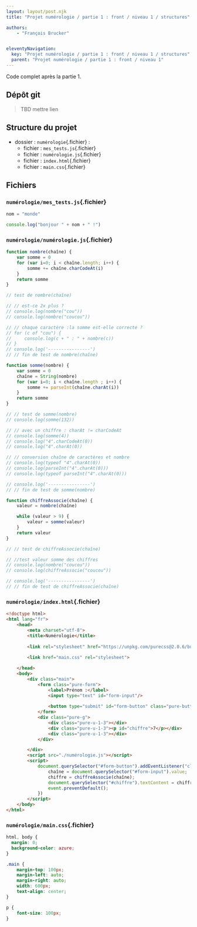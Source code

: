 ```yaml
---
layout: layout/post.njk
title: "Projet numérologie / partie 1 : front / niveau 1 / structures"

authors:
    - "François Brucker"


eleventyNavigation:
  key: "Projet numérologie / partie 1 : front / niveau 1 / structures"
  parent: "Projet numérologie / partie 1 : front / niveau 1"
---
```


<!-- début résumé -->

Code complet après la partie 1.

<!-- fin résumé -->

## Dépôt git

> TBD mettre lien

## Structure du projet

* dossier : `numérologie`{.fichier} :
  * fichier : `mes_tests.js`{.fichier}
  * fichier : `numérologie.js`{.fichier}
  * fichier : `index.html`{.fichier}
  * fichier : `main.css`{.fichier}

## Fichiers

### `numérologie/mes_tests.js`{.fichier}

```javascript
nom = "monde"

console.log("bonjour " + nom + " !")
```

### `numérologie/numérologie.js`{.fichier}

```javascript
function nombre(chaîne) {
    var somme = 0
    for (var i=0; i < chaîne.length; i++) {
        somme += chaîne.charCodeAt(i)
    }
    return somme
}

// test de nombre(chaîne)

// // est-ce 2x plus ?
// console.log(nombre("cou"))
// console.log(nombre("coucou"))

// // chaque caractère :la somme est-elle correcte ?
// for (c of "cou") { 
//     console.log(c + " : " + nombre(c))
// }
// console.log('----------------')
// // fin de test de nombre(chaîne)

function somme(nombre) {
    var somme = 0
    chaîne = String(nombre)
    for (var i=0; i < chaîne.length ; i++) {
        somme += parseInt(chaîne.charAt(i))
    }
    return somme
}

// // test de somme(nombre)
// console.log(somme(132))

// // avec un chiffre : charAt != charCodeAt
// console.log(somme(4))
// console.log("4".charCodeAt(0))
// console.log("4".charAt(0))

// // conversion chaîne de caractères et nombre
// console.log(typeof "4".charAt(0))
// console.log(parseInt("4".charAt(0)))
// console.log(typeof parseInt("4".charAt(0)))

// console.log('----------------')
// // fin de test de somme(nombre)

function chiffreAssocie(chaîne) {
    valeur = nombre(chaîne)

    while (valeur > 9) {
        valeur = somme(valeur)
    }
    return valeur
}

// // test de chiffreAssocie(chaîne)

// //test valeur somme des chiffres
// console.log(nombre("coucou"))
// console.log(chiffreAssocie("coucou"))

// console.log('----------------')
// // fin de test de chiffreAssocie(chaîne)
```

### `numérologie/index.html`{.fichier}

```html
<!doctype html>
<html lang="fr">
    <head>
        <meta charset="utf-8">
        <title>Numérologie</title>
        
        <link rel="stylesheet" href="https://unpkg.com/purecss@2.0.6/build/pure-min.css" integrity="sha384-Uu6IeWbM+gzNVXJcM9XV3SohHtmWE+3VGi496jvgX1jyvDTXfdK+rfZc8C1Aehk5" crossorigin="anonymous">
        
        <link href="main.css" rel="stylesheet">

    </head>
    <body>
        <div class="main">
            <form class="pure-form">
                <label>Prénom :</label>
                <input type="text" id="form-input"/>
            
                <button type="submit" id="form-button" class="pure-button pure-button-primary">Envoi</button>
            </form>
            <div class="pure-g">
                <div class="pure-u-1-3"></div>
                <div class="pure-u-1-3"><p id="chiffre">7</p></div>
                <div class="pure-u-1-3"></div>
            </div>

        </div>
        <script src="./numérologie.js"></script>
        <script>
            document.querySelector("#form-button").addEventListener("click", (event) => {
                chaîne = document.querySelector("#form-input").value;
                chiffre = chiffreAssocie(chaîne);
                document.querySelector("#chiffre").textContent = chiffre;
                event.preventDefault();
            })
        </script>
    </body>
</html>
```

### `numérologie/main.css`{.fichier}

```css
html, body {
  margin: 0;
  background-color: azure;
}

.main {
    margin-top: 100px;
    margin-left: auto;
    margin-right: auto;
    width: 600px;
    text-align: center;
}

p {
    font-size: 100px;
}
```
